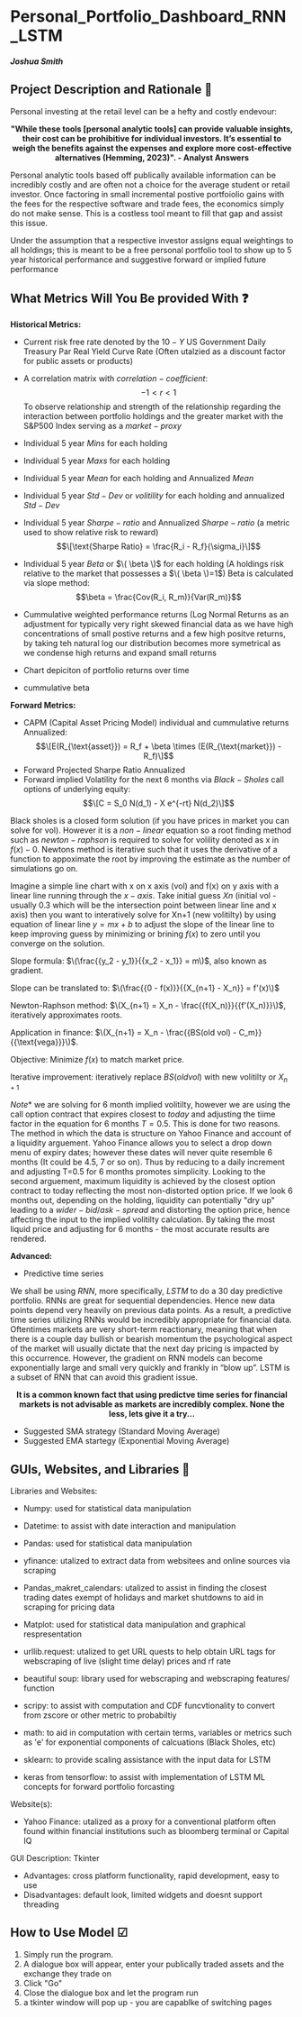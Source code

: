# Personal_Portfolio_Dashboard_RNN_LSTM
##### Joshua Smith 
## Project Description and Rationale &#x1F4D3;
Personal investing at the retail level can be a hefty and costly endevour:
<p align="center">
  <b>"While these tools [personal analytic tools] can provide valuable insights, their cost can be prohibitive for individual investors. It’s essential to weigh the benefits against the expenses and explore more cost-effective alternatives (Hemming, 2023)". - Analyst Answers</b>
</p>

Personal analytic tools based off publically available information can be incredibly costly and are often not a choice for the average student or retail investor. Once factoring in small incremental postive portfoiolio gains with the fees for the respective software and trade fees,  the economics simply do not make sense. This is a costless tool meant to fill that gap and assist this issue.

Under  the assumption that a respective investor assigns equal weightings to all holdings; this is meant to be a free personal portfolio tool to show up to 5 year historical performance and suggestive forward or implied future performance

## What Metrics Will You Be provided With &#x2753;
<p align="left">
  <b>Historical Metrics: </b>
</p>

* Current risk free rate denoted by the $10-Y$ US Government Daily Treasury Par Real Yield Curve Rate (Often utalzied as a discount factor for public assets or products)
* A correlation matrix with $correlation-coefficient$: $$-1 < r < 1$$ To observe relationship and strength of the relationship regarding the interaction between portfolio holdings and the greater market with the S&P500 Index serving as a $market-proxy$
* Individual 5 year $Mins$ for each holding
* Individual 5 year $Maxs$ for each holding
* Individual 5 year $Mean$ for each holding  and Annualized $Mean$
* Individual 5 year $Std-Dev$ or $volitility$ for each holding and annualized $Std-Dev$
* Individual 5 year $Sharpe-ratio$ and Annualized $Sharpe-ratio$ (a metric used to show relative risk to reward) $$\[\text{Sharpe Ratio} = \frac{R_i - R_f}{\sigma_i}\]$$
* Individual 5 year $Beta$ or $\( \beta \)$ for each holding (A holdings risk relative to the market that possesses a $\( \beta \)=1$)
  Beta is calculated via slope method:
  $$\beta = \frac{Cov(R_i, R_m)}{Var(R_m)}$$

* Cummulative weighted performance returns (Log Normal Returns as an adjustment for typically very right skewed financial data as we have high concentrations of small postive returns and a few high positve returns, by taking teh natural log our distribution becomes more symetrical as we condense high returns and expand small returns
* Chart depiciton of portfolio returns over time
* cummulative beta

<p align="left">
  <b>Forward Metrics: </b>
</p>

* CAPM (Capital Asset Pricing Model) individual and cummulative returns Annualized: $$\[E(R_{\text{asset}}) = R_f + \beta \times (E(R_{\text{market}}) - R_f)\]$$
* Forward Projected Sharpe Ratio Annualized
* Forward implied Volatility for the next 6 months via $Black-Sholes$ call options of underlying equity: $$\[C = S_0 N(d_1) - X e^{-rt} N(d_2)\]$$

Black sholes is a closed form solution (if you have prices in market you can solve for vol). However it is a $non-linear$ equation so a root finding method such as $newton-raphson$ is required to solve for volility denoted as x in $f(x)-0$. Newtons method is iterative such that it uses the derivative of a function to appoximate the root by improving the estimate as the number of simulations go on.

Imagine a simple line chart with x on x axis (vol) and f(x) on y axis with a linear line running through the $x-axis$. Take initial guess $Xn$ (initial vol - usually 0.3 which will be the intersection point between linear line and x axis) then you want to interatively solve for Xn+1 (new volitilty) by using equation of linear line $y=mx+b$ to adjust the slope of the linear line to keep improving guess by minimizing or brining $f(x)$ to zero until you converge on the solution.

Slope formula: $\(\frac{{y_2 - y_1}}{{x_2 - x_1}} = m\)$, also known as gradient.

Slope can be translated to: $\(\frac{{0 - f(x)}}{{X_{n+1} - X_n}} = f'(x)\)$

Newton-Raphson method: $\(X_{n+1} = X_n - \frac{{f(X_n)}}{{f'(X_n)}}\)$, iteratively approximates roots.

Application in finance: $\(X_{n+1} = X_n - \frac{{BS(old vol) - C_m}}{{\text{vega}}}\)$.

Objective: Minimize $f(x)$ to match market price.

Iterative improvement: iteratively replace ${BS(old vol)}$ with new volitilty or $X_{n+1}$

$Note*$ we are solving for 6 month implied volitilty, however we are using the call option contract that expires closest to $today$ and adjusting the tiime factor in the equation for 6 months $T=0.5$. This is done for two reasons. The method in which the data is structure on Yahoo Finance and account of a liquidity arguement. Yahoo Finance allows you to select a drop down menu of expiry dates; however these dates will never quite resemble 6 months (It could be 4.5, 7 or so on). Thus by reducing to a daily increment and adjusting T=0.5 for 6 months promotes simplicity. Looking to the second arguement, maximum liquidity is achieved by the closest option contract to today reflecting the most non-distorted option price. If we look 6 months out, depending on the holding, liquidity can potentially "dry up" leading to a $wider-bid/ask-spread$ and distorting the option price, hence affecting the input to the implied volitilty calculation. By taking the most liquid price and adjusting for 6 months - the most accurate results are rendered. 

<p align="left">
  <b>Advanced: </b>
</p>

* Predictive time series

We shall be using $RNN$, more specifically, $LSTM$ to do a 30 day predictive portfolio. RNNs are great for sequential dependencies. Hence new data points depend very heavily on previous data points. As a result, a predictive time series utilizing RNNs would be incredibly appropriate for financial data. Oftentimes markets are very short-term reactionary, meaning that when there is a couple day bullish or bearish momentum the psychological aspect of the market will usually dictate that the next day pricing is impacted by this occurrence. However, the gradient on RNN models can become exponentially large and small very quickly and frankly in “blow up”. LSTM is a subset of RNN that can avoid this gradient issue.

<p align="center">
  <b>It is a common known fact that using predictve time series for financial markets is not advisable as markets are incredibly complex. None the less, lets give it a try...</b>
</p>

* Suggested SMA strategy (Standard Moving Average)
* Suggested EMA startegy (Exponential Moving Average)

## GUIs, Websites, and Libraries &#x1F4F6;
Libraries and Websites: 

* Numpy: used for statistical data manipulation

* Datetime: to assist with date interaction and manipulation

* Pandas: used for statistical data manipulation

* yfinance: utalized to extract data from websitees and online sources via scraping

* Pandas_makret_calendars: utalized to assist in finding the closest trading dates exempt of holidays and market shutdowns to aid in scraping for pricing data

* Matplot: used for statistical data manipulation and graphical respresentation

* urllib.request: utalized to get URL quests to help obtain URL tags for webscraping of live (slight time delay) prices and rf rate

* beautiful soup: library used for webscraping and webscraping features/ function

* scripy: to assist with computation and CDF funcvtionality to convert from zscore or other metric to probabiltiy 

* math: to aid in computation with certain terms, variables or metrics such as 'e' for exponential components of calcuations (Black Sholes, etc)

* sklearn: to provide scaling assistance with the input data for LSTM

* keras from tensorflow: to assist with implementation of LSTM ML concepts for forward portfolio forcasting

Website(s):

* Yahoo Finance: utalized as a proxy for a conventional platform often found within financial institutions such as bloomberg terminal or Capital IQ

GUI Description: Tkinter

* Advantages: cross platform functionality, rapid development, easy to use
* Disadvantages: default look, limited widgets and doesnt support threading


## How to Use Model &#x2611;

1. Simply run the program.
2. A dialogue box will appear, enter your publically traded assets and the exchange they trade on
3. Click "Go"
4. Close the dialogue box and let the program run
5. a tkinter window will pop up - you are capablke of switching pages



